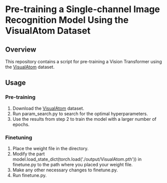 # Pre-training a Single-channel Image Recognition Model Using the VisualAtom Dataset
## Overview
This repository contains a script for pre-training a Vision Transformer using the [VisualAtom](https://arxiv.org/abs/2303.01112) dataset.
## Usage
### Pre-training
1. Download the [VisualAtom](https://zenodo.org/record/7945009) dataset.
2. Run param_search.py to search for the optimal hyperparameters.
3. Use the results from step 2 to train the model with a larger number of epochs.

### Finetuning
1.	Place the weight file in the directory.
2.	Modify the part model.load_state_dict(torch.load('./output/VisualAtom.pth')) in finetune.py to the path where you placed your weight file.
3.	Make any other necessary changes to finetune.py.
4.	Run finetune.py.